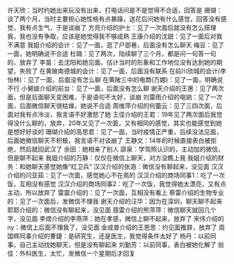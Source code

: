 许天欣：当时约她出来玩没有出来，打电话问是不是觉得不合适，回答是
珊瑚：谈了两个月，当时主要担心她性格有点暴躁，送花后问她有什么感觉，回答没有感觉，我有点生气，于是谈崩了
方亮介绍的护士：见了一次面后就没有怎么搭理我，我也没有争取，应该是她觉得我不够成熟
王康介绍的沈甜：见了一面后对我不满意
我姐介绍的会计：见了一面，逛了户部巷，后面没有怎么聊天
梅豆：见了一面，她明确说不合适
杜璐：见了两次，陆续聊了三个月，都是问一句答一句的，放弃了
李苗：去沈阳和她见面，估计当时的形象和工作地位没有达到她的期望，失败了
在黄陂南德城的会计：见了一面，后面没有联系
在前川欣城的会计(李怡林)：见了一面，后面没有怎么聊
在黄陂三中的电商(万娜)：见了一面，明确说不行
小舅娘介绍的前台：见了一面，后面没有怎么聊
谢天介绍的王惠：见了两次面，但是后面聊天变困难，于是语句不太好，谈崩
刘雷雨介绍的电销：见了一次面，后面微信聊天很枯燥，她说不合适
周维萍介绍的何蕾云：见了三四次面，后面对我有点冷淡，我言语不好激怒了她
王佳介绍的王君：19年见了两次面后我觉得没什么聊的，放弃，20年又见了一次面，又有相同的感觉，其实也能感觉到她是想好好谈的
珊瑚介绍的高思君：见了一面，当时疫情正严重，后续没法见面，后面她微信聊天不积极，我言语不对谈崩了
王静文：14年的时候直接表白被拒绝，然后就回武汉了
余田：她相亲了别人
邵泉：学驾照认识的，主动加的微信，但是聊不起来
我姐介绍的万静：仅仅在微信上聊天，对方没瞧上我
我姐介绍的财务：和她聊天感觉她像“红卫兵”
汉汉介绍的张涵：微信没有聊起来，没见面
汉汉介绍的闫亚茹：见了一次面，感觉她心不在焉的
汉汉介绍的商场同事1：吃了一次饭，互相没有感觉
汉汉介绍的商场同事2：吃了一次饭，我觉得她太漂亮，又有点主动，所以放弃了
雷震介绍的：见了一次面，互相没有看上
蔡雷介绍的生物专业的：见了一次面后，发微信不理我
谢天介绍的汪华：因为在深圳，聊天聊不起来
耶耶介绍的：微信没有聊起来，没见面
聂雷介绍的熊萍萍：微信聊天就回几个字，没见面
李煜介绍的李燕萍：她在孝感，微信上聊不起来，放弃了
宋伟介绍的ny：微信上后面不理我了，没见面
金成普介绍的王思思：约见面推辞，放弃了
周国辉同事介绍的曹婕：是研究生，还是医生，我觉得条件太好了
杨丹：以前同事，自己主动找她聊天，但是没有聊起来
刘勤芳：以前同事，表白被她化解了
翁佳：外科医生，太忙，发微信一个星期后才回复
